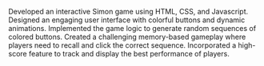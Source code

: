 

Developed an interactive Simon game using HTML, CSS, and Javascript.
Designed an engaging user interface with colorful buttons and dynamic animations.
Implemented the game logic to generate random sequences of colored buttons.
Created a challenging memory-based gameplay where players need to recall and click the correct sequence.
Incorporated a high-score feature to track and display the best performance of players.
